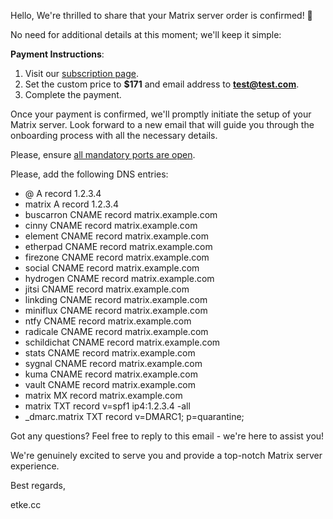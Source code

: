 Hello,
We're thrilled to share that your Matrix server order is confirmed! 🎉

No need for additional details at this moment; we'll keep it simple:

**Payment Instructions**:

1. Visit our [subscription page](https://etke.cc/subscribe).
2. Set the custom price to **$171** and email address to **test@test.com**.
3. Complete the payment.

Once your payment is confirmed, we'll promptly initiate the setup of your Matrix server. Look forward to a new email that will guide you through the onboarding process with all the necessary details.

Please, ensure [all mandatory ports are open](https://etke.cc/help/faq#what-ports-should-be-open).

Please, add the following DNS entries:

* @    A record    1.2.3.4
* matrix    A record    1.2.3.4
* buscarron    CNAME record    matrix.example.com
* cinny    CNAME record    matrix.example.com
* element    CNAME record    matrix.example.com
* etherpad    CNAME record    matrix.example.com
* firezone    CNAME record    matrix.example.com
* social    CNAME record    matrix.example.com
* hydrogen    CNAME record    matrix.example.com
* jitsi    CNAME record    matrix.example.com
* linkding    CNAME record    matrix.example.com
* miniflux    CNAME record    matrix.example.com
* ntfy    CNAME record    matrix.example.com
* radicale    CNAME record    matrix.example.com
* schildichat    CNAME record    matrix.example.com
* stats    CNAME record    matrix.example.com
* sygnal    CNAME record    matrix.example.com
* kuma    CNAME record    matrix.example.com
* vault    CNAME record    matrix.example.com
* matrix    MX record    matrix.example.com
* matrix    TXT record    v=spf1 ip4:1.2.3.4 -all
* _dmarc.matrix    TXT record    v=DMARC1; p=quarantine;

Got any questions? Feel free to reply to this email - we're here to assist you!

We're genuinely excited to serve you and provide a top-notch Matrix server experience.

Best regards,

etke.cc